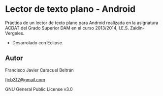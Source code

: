 # Lector de texto plano - Android

Práctica de un lector de texto plano para Android realizada en la asignatura ACDAT del Grado Superior DAM en el curso 2013/2014, I.E.S. Zaidín-Vergeles.

- Desarrolado con Eclipse.

## Autor

Francisco Javier Caracuel Beltrán

fjcb312@gmail.com

GNU General Public License v3.0
